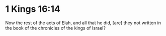 # 1 Kings 16:14

Now the rest of the acts of Elah, and all that he did, [are] they not written in the book of the chronicles of the kings of Israel?